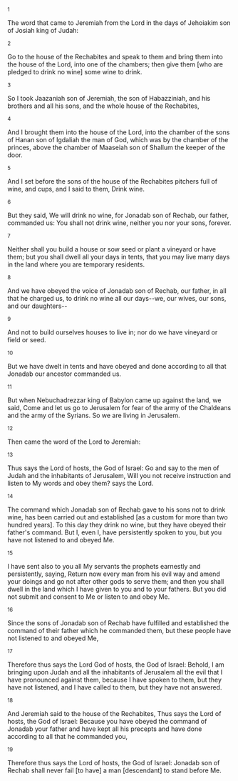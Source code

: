 <sup>1</sup> 

The word that came to Jeremiah from the Lord in the days of Jehoiakim son of Josiah king of Judah: 

<sup>2</sup> 

Go to the house of the Rechabites and speak to them and bring them into the house of the Lord, into one of the chambers; then give them [who are pledged to drink no wine] some wine to drink. 

<sup>3</sup> 

So I took Jaazaniah son of Jeremiah, the son of Habazziniah, and his brothers and all his sons, and the whole house of the Rechabites, 

<sup>4</sup> 

And I brought them into the house of the Lord, into the chamber of the sons of Hanan son of Igdaliah the man of God, which was by the chamber of the princes, above the chamber of Maaseiah son of Shallum the keeper of the door. 

<sup>5</sup> 

And I set before the sons of the house of the Rechabites pitchers full of wine, and cups, and I said to them, Drink wine. 

<sup>6</sup> 

But they said, We will drink no wine, for Jonadab son of Rechab, our father, commanded us: You shall not drink wine, neither you nor your sons, forever. 

<sup>7</sup> 

Neither shall you build a house or sow seed or plant a vineyard or have them; but you shall dwell all your days in tents, that you may live many days in the land where you are temporary residents. 

<sup>8</sup> 

And we have obeyed the voice of Jonadab son of Rechab, our father, in all that he charged us, to drink no wine all our days--we, our wives, our sons, and our daughters-- 

<sup>9</sup> 

And not to build ourselves houses to live in; nor do we have vineyard or field or seed. 

<sup>10</sup> 

But we have dwelt in tents and have obeyed and done according to all that Jonadab our ancestor commanded us. 

<sup>11</sup> 

But when Nebuchadrezzar king of Babylon came up against the land, we said, Come and let us go to Jerusalem for fear of the army of the Chaldeans and the army of the Syrians. So we are living in Jerusalem. 

<sup>12</sup> 

Then came the word of the Lord to Jeremiah: 

<sup>13</sup> 

Thus says the Lord of hosts, the God of Israel: Go and say to the men of Judah and the inhabitants of Jerusalem, Will you not receive instruction and listen to My words and obey them? says the Lord. 

<sup>14</sup> 

The command which Jonadab son of Rechab gave to his sons not to drink wine, has been carried out and established [as a custom for more than two hundred years]. To this day they drink no wine, but they have obeyed their father's command. But I, even I, have persistently spoken to you, but you have not listened to and obeyed Me. 

<sup>15</sup> 

I have sent also to you all My servants the prophets earnestly and persistently, saying, Return now every man from his evil way and amend your doings and go not after other gods to serve them; and then you shall dwell in the land which I have given to you and to your fathers. But you did not submit and consent to Me or listen to and obey Me. 

<sup>16</sup> 

Since the sons of Jonadab son of Rechab have fulfilled and established the command of their father which he commanded them, but these people have not listened to and obeyed Me, 

<sup>17</sup> 

Therefore thus says the Lord God of hosts, the God of Israel: Behold, I am bringing upon Judah and all the inhabitants of Jerusalem all the evil that I have pronounced against them, because I have spoken to them, but they have not listened, and I have called to them, but they have not answered. 

<sup>18</sup> 

And Jeremiah said to the house of the Rechabites, Thus says the Lord of hosts, the God of Israel: Because you have obeyed the command of Jonadab your father and have kept all his precepts and have done according to all that he commanded you, 

<sup>19</sup> 

Therefore thus says the Lord of hosts, the God of Israel: Jonadab son of Rechab shall never fail [to have] a man [descendant] to stand before Me.